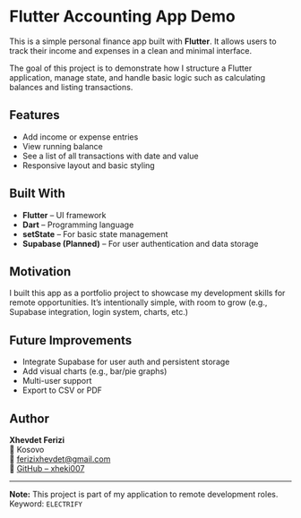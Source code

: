 # Flutter Accounting App Demo

This is a simple personal finance app built with **Flutter**. It allows users to track their income and expenses in a clean and minimal interface.

The goal of this project is to demonstrate how I structure a Flutter application, manage state, and handle basic logic such as calculating balances and listing transactions.

## Features

- Add income or expense entries
- View running balance
- See a list of all transactions with date and value
- Responsive layout and basic styling

## Built With

- **Flutter** – UI framework
- **Dart** – Programming language
- **setState** – For basic state management
- **Supabase (Planned)** – For user authentication and data storage

## Motivation

I built this app as a portfolio project to showcase my development skills for remote opportunities. It’s intentionally simple, with room to grow (e.g., Supabase integration, login system, charts, etc.)

## Future Improvements

- Integrate Supabase for user auth and persistent storage
- Add visual charts (e.g., bar/pie graphs)
- Multi-user support
- Export to CSV or PDF

## Author

**Xhevdet Ferizi**  
📍 Kosovo  
📧 ferizixhevdet@gmail.com  
🔗 [GitHub – xheki007](https://github.com/xheki007)

---

**Note:** This project is part of my application to remote development roles. Keyword: `ELECTRIFY`
